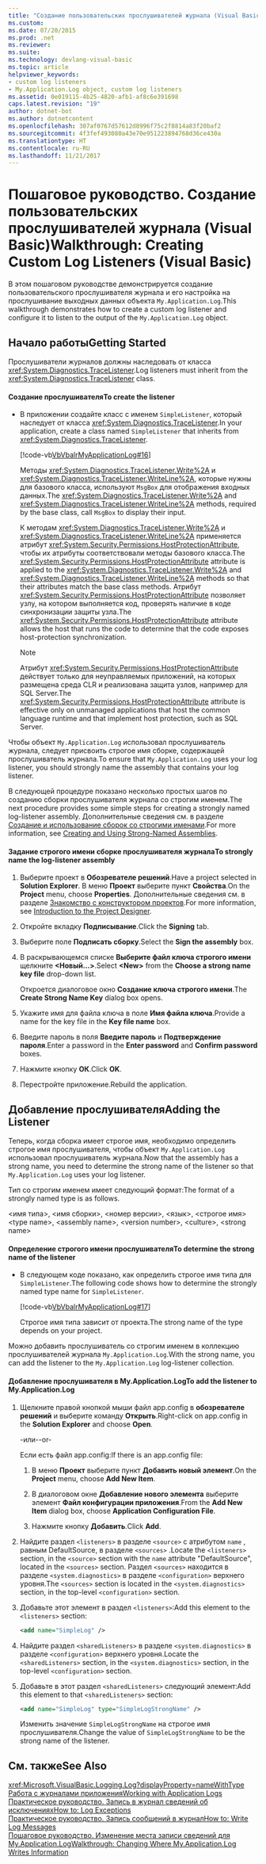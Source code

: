 ```yaml
---
title: "Создание пользовательских прослушивателей журнала (Visual Basic)"
ms.custom: 
ms.date: 07/20/2015
ms.prod: .net
ms.reviewer: 
ms.suite: 
ms.technology: devlang-visual-basic
ms.topic: article
helpviewer_keywords:
- custom log listeners
- My.Application.Log object, custom log listeners
ms.assetid: 0e019115-4b25-4820-afb1-af8c6e391698
caps.latest.revision: "19"
author: dotnet-bot
ms.author: dotnetcontent
ms.openlocfilehash: 307af0767d57612d8996f75c2f8814a83f20baf2
ms.sourcegitcommit: 4f3fef493080a43e70e951223894768d36ce430a
ms.translationtype: HT
ms.contentlocale: ru-RU
ms.lasthandoff: 11/21/2017
---
```

# <a name="walkthrough-creating-custom-log-listeners-visual-basic"></a><span data-ttu-id="67b4f-102">Пошаговое руководство. Создание пользовательских прослушивателей журнала (Visual Basic)</span><span class="sxs-lookup"><span data-stu-id="67b4f-102">Walkthrough: Creating Custom Log Listeners (Visual Basic)</span></span>
<span data-ttu-id="67b4f-103">В этом пошаговом руководстве демонстрируется создание пользовательского прослушивателя журнала и его настройка на прослушивание выходных данных объекта `My.Application.Log`.</span><span class="sxs-lookup"><span data-stu-id="67b4f-103">This walkthrough demonstrates how to create a custom log listener and configure it to listen to the output of the `My.Application.Log` object.</span></span>  
  
## <a name="getting-started"></a><span data-ttu-id="67b4f-104">Начало работы</span><span class="sxs-lookup"><span data-stu-id="67b4f-104">Getting Started</span></span>  
 <span data-ttu-id="67b4f-105">Прослушиватели журналов должны наследовать от класса <xref:System.Diagnostics.TraceListener>.</span><span class="sxs-lookup"><span data-stu-id="67b4f-105">Log listeners must inherit from the <xref:System.Diagnostics.TraceListener> class.</span></span>  
  
#### <a name="to-create-the-listener"></a><span data-ttu-id="67b4f-106">Создание прослушивателя</span><span class="sxs-lookup"><span data-stu-id="67b4f-106">To create the listener</span></span>  
  
-   <span data-ttu-id="67b4f-107">В приложении создайте класс с именем `SimpleListener`, который наследует от класса <xref:System.Diagnostics.TraceListener>.</span><span class="sxs-lookup"><span data-stu-id="67b4f-107">In your application, create a class named `SimpleListener` that inherits from <xref:System.Diagnostics.TraceListener>.</span></span>  
  
     [!code-vb[VbVbalrMyApplicationLog#16](../../../../visual-basic/developing-apps/programming/log-info/codesnippet/VisualBasic/walkthrough-creating-custom-log-listeners_1.vb)]  
  
     <span data-ttu-id="67b4f-108">Методы <xref:System.Diagnostics.TraceListener.Write%2A> и <xref:System.Diagnostics.TraceListener.WriteLine%2A>, которые нужны для базового класса, используют `MsgBox` для отображения входных данных.</span><span class="sxs-lookup"><span data-stu-id="67b4f-108">The <xref:System.Diagnostics.TraceListener.Write%2A> and <xref:System.Diagnostics.TraceListener.WriteLine%2A> methods, required by the base class, call `MsgBox` to display their input.</span></span>  
  
     <span data-ttu-id="67b4f-109">К методам <xref:System.Diagnostics.TraceListener.Write%2A> и <xref:System.Diagnostics.TraceListener.WriteLine%2A> применяется атрибут <xref:System.Security.Permissions.HostProtectionAttribute>, чтобы их атрибуты соответствовали методы базового класса.</span><span class="sxs-lookup"><span data-stu-id="67b4f-109">The <xref:System.Security.Permissions.HostProtectionAttribute> attribute is applied to the <xref:System.Diagnostics.TraceListener.Write%2A> and <xref:System.Diagnostics.TraceListener.WriteLine%2A> methods so that their attributes match the base class methods.</span></span> <span data-ttu-id="67b4f-110">Атрибут <xref:System.Security.Permissions.HostProtectionAttribute> позволяет узлу, на котором выполняется код, проверять наличие в коде синхронизации защиты узла.</span><span class="sxs-lookup"><span data-stu-id="67b4f-110">The <xref:System.Security.Permissions.HostProtectionAttribute> attribute allows the host that runs the code to determine that the code exposes host-protection synchronization.</span></span>  
  
    > [!NOTE]
    >  <span data-ttu-id="67b4f-111">Атрибут <xref:System.Security.Permissions.HostProtectionAttribute> действует только для неуправляемых приложений, на которых размещена среда CLR и реализована защита узлов, например для SQL Server.</span><span class="sxs-lookup"><span data-stu-id="67b4f-111">The <xref:System.Security.Permissions.HostProtectionAttribute> attribute is effective only on unmanaged applications that host the common language runtime and that implement host protection, such as SQL Server.</span></span>  
  
 <span data-ttu-id="67b4f-112">Чтобы объект `My.Application.Log` использовал прослушиватель журнала, следует присвоить строгое имя сборке, содержащей прослушиватель журнала.</span><span class="sxs-lookup"><span data-stu-id="67b4f-112">To ensure that `My.Application.Log` uses your log listener, you should strongly name the assembly that contains your log listener.</span></span>  
  
 <span data-ttu-id="67b4f-113">В следующей процедуре показано несколько простых шагов по созданию сборки прослушивателя журнала со строгим именем.</span><span class="sxs-lookup"><span data-stu-id="67b4f-113">The next procedure provides some simple steps for creating a strongly named log-listener assembly.</span></span> <span data-ttu-id="67b4f-114">Дополнительные сведения см. в разделе [Создание и использование сборок со строгими именами](https://msdn.microsoft.com/library/xwb8f617).</span><span class="sxs-lookup"><span data-stu-id="67b4f-114">For more information, see [Creating and Using Strong-Named Assemblies](https://msdn.microsoft.com/library/xwb8f617).</span></span>  
  
#### <a name="to-strongly-name-the-log-listener-assembly"></a><span data-ttu-id="67b4f-115">Задание строгого имени сборке прослушивателя журнала</span><span class="sxs-lookup"><span data-stu-id="67b4f-115">To strongly name the log-listener assembly</span></span>  
  
1.  <span data-ttu-id="67b4f-116">Выберите проект в **Обозревателе решений**.</span><span class="sxs-lookup"><span data-stu-id="67b4f-116">Have a project selected in **Solution Explorer**.</span></span> <span data-ttu-id="67b4f-117">В меню **Проект** выберите пункт **Свойства**.</span><span class="sxs-lookup"><span data-stu-id="67b4f-117">On the **Project** menu, choose **Properties**.</span></span> <span data-ttu-id="67b4f-118">Дополнительные сведения см. в разделе [Знакомство с конструктором проектов](http://msdn.microsoft.com/en-us/898dd854-c98d-430c-ba1b-a913ce3c73d7).</span><span class="sxs-lookup"><span data-stu-id="67b4f-118">For more information, see [Introduction to the Project Designer](http://msdn.microsoft.com/en-us/898dd854-c98d-430c-ba1b-a913ce3c73d7).</span></span>  
  
2.  <span data-ttu-id="67b4f-119">Откройте вкладку **Подписывание**.</span><span class="sxs-lookup"><span data-stu-id="67b4f-119">Click the **Signing** tab.</span></span>  
  
3.  <span data-ttu-id="67b4f-120">Выберите поле **Подписать сборку**.</span><span class="sxs-lookup"><span data-stu-id="67b4f-120">Select the **Sign the assembly** box.</span></span>  
  
4.  <span data-ttu-id="67b4f-121">В раскрывающемся списке **Выберите файл ключа строгого имени** щелкните **\<Новый...>**.</span><span class="sxs-lookup"><span data-stu-id="67b4f-121">Select **\<New>** from the **Choose a strong name key file** drop-down list.</span></span>  
  
     <span data-ttu-id="67b4f-122">Откроется диалоговое окно **Создание ключа строгого имени**.</span><span class="sxs-lookup"><span data-stu-id="67b4f-122">The **Create Strong Name Key** dialog box opens.</span></span>  
  
5.  <span data-ttu-id="67b4f-123">Укажите имя для файла ключа в поле **Имя файла ключа**.</span><span class="sxs-lookup"><span data-stu-id="67b4f-123">Provide a name for the key file in the **Key file name** box.</span></span>  
  
6.  <span data-ttu-id="67b4f-124">Введите пароль в поля **Введите пароль** и **Подтверждение пароля**.</span><span class="sxs-lookup"><span data-stu-id="67b4f-124">Enter a password in the **Enter password** and **Confirm password** boxes.</span></span>  
  
7.  <span data-ttu-id="67b4f-125">Нажмите кнопку **ОК**.</span><span class="sxs-lookup"><span data-stu-id="67b4f-125">Click **OK**.</span></span>  
  
8.  <span data-ttu-id="67b4f-126">Перестройте приложение.</span><span class="sxs-lookup"><span data-stu-id="67b4f-126">Rebuild the application.</span></span>  
  
## <a name="adding-the-listener"></a><span data-ttu-id="67b4f-127">Добавление прослушивателя</span><span class="sxs-lookup"><span data-stu-id="67b4f-127">Adding the Listener</span></span>  
 <span data-ttu-id="67b4f-128">Теперь, когда сборка имеет строгое имя, необходимо определить строгое имя прослушивателя, чтобы объект `My.Application.Log` использовал прослушиватель журнала.</span><span class="sxs-lookup"><span data-stu-id="67b4f-128">Now that the assembly has a strong name, you need to determine the strong name of the listener so that `My.Application.Log` uses your log listener.</span></span>  
  
 <span data-ttu-id="67b4f-129">Тип со строгим именем имеет следующий формат:</span><span class="sxs-lookup"><span data-stu-id="67b4f-129">The format of a strongly named type is as follows.</span></span>  
  
 <span data-ttu-id="67b4f-130">\<имя типа>, \<имя сборки>, \<номер версии>, \<язык>, \<строгое имя></span><span class="sxs-lookup"><span data-stu-id="67b4f-130">\<type name>, \<assembly name>, \<version number>, \<culture>, \<strong name></span></span>  
  
#### <a name="to-determine-the-strong-name-of-the-listener"></a><span data-ttu-id="67b4f-131">Определение строгого имени прослушивателя</span><span class="sxs-lookup"><span data-stu-id="67b4f-131">To determine the strong name of the listener</span></span>  
  
-   <span data-ttu-id="67b4f-132">В следующем коде показано, как определить строгое имя типа для `SimpleListener`.</span><span class="sxs-lookup"><span data-stu-id="67b4f-132">The following code shows how to determine the strongly named type name for `SimpleListener`.</span></span>  
  
     [!code-vb[VbVbalrMyApplicationLog#17](../../../../visual-basic/developing-apps/programming/log-info/codesnippet/VisualBasic/walkthrough-creating-custom-log-listeners_2.vb)]  
  
     <span data-ttu-id="67b4f-133">Строгое имя типа зависит от проекта.</span><span class="sxs-lookup"><span data-stu-id="67b4f-133">The strong name of the type depends on your project.</span></span>  
  
 <span data-ttu-id="67b4f-134">Можно добавить прослушиватель со строгим именем в коллекцию прослушивателей журнала `My.Application.Log`.</span><span class="sxs-lookup"><span data-stu-id="67b4f-134">With the strong name, you can add the listener to the `My.Application.Log` log-listener collection.</span></span>  
  
#### <a name="to-add-the-listener-to-myapplicationlog"></a><span data-ttu-id="67b4f-135">Добавление прослушивателя в My.Application.Log</span><span class="sxs-lookup"><span data-stu-id="67b4f-135">To add the listener to My.Application.Log</span></span>  
  
1.  <span data-ttu-id="67b4f-136">Щелкните правой кнопкой мыши файл app.config в **обозревателе решений** и выберите команду **Открыть**.</span><span class="sxs-lookup"><span data-stu-id="67b4f-136">Right-click on app.config in the **Solution Explorer** and choose **Open**.</span></span>  
  
     <span data-ttu-id="67b4f-137">-или-</span><span class="sxs-lookup"><span data-stu-id="67b4f-137">-or-</span></span>  
  
     <span data-ttu-id="67b4f-138">Если есть файл app.config:</span><span class="sxs-lookup"><span data-stu-id="67b4f-138">If there is an app.config file:</span></span>  
  
    1.  <span data-ttu-id="67b4f-139">В меню **Проект** выберите пункт **Добавить новый элемент**.</span><span class="sxs-lookup"><span data-stu-id="67b4f-139">On the **Project** menu, choose **Add New Item**.</span></span>  
  
    2.  <span data-ttu-id="67b4f-140">В диалоговом окне **Добавление нового элемента** выберите элемент **Файл конфигурации приложения**.</span><span class="sxs-lookup"><span data-stu-id="67b4f-140">From the **Add New Item** dialog box, choose **Application Configuration File**.</span></span>  
  
    3.  <span data-ttu-id="67b4f-141">Нажмите кнопку **Добавить**.</span><span class="sxs-lookup"><span data-stu-id="67b4f-141">Click **Add**.</span></span>  
  
2.  <span data-ttu-id="67b4f-142">Найдите раздел `<listeners>` в разделе `<source>` с атрибутом `name` , равным DefaultSource, в разделе `<sources>` .</span><span class="sxs-lookup"><span data-stu-id="67b4f-142">Locate the `<listeners>` section, in the `<source>` section with the `name` attribute "DefaultSource", located in the `<sources>` section.</span></span> <span data-ttu-id="67b4f-143">Раздел `<sources>` находится в разделе `<system.diagnostics>` в разделе `<configuration>` верхнего уровня.</span><span class="sxs-lookup"><span data-stu-id="67b4f-143">The `<sources>` section is located in the `<system.diagnostics>` section, in the top-level `<configuration>` section.</span></span>  
  
3.  <span data-ttu-id="67b4f-144">Добавьте этот элемент в раздел `<listeners>`:</span><span class="sxs-lookup"><span data-stu-id="67b4f-144">Add this element to the `<listeners>` section:</span></span>  
  
    ```xml  
    <add name="SimpleLog" />  
    ```  
  
4.  <span data-ttu-id="67b4f-145">Найдите раздел `<sharedListeners>` в разделе `<system.diagnostics>` в разделе `<configuration>` верхнего уровня.</span><span class="sxs-lookup"><span data-stu-id="67b4f-145">Locate the `<sharedListeners>` section, in the `<system.diagnostics>` section, in the top-level `<configuration>` section.</span></span>  
  
5.  <span data-ttu-id="67b4f-146">Добавьте в этот раздел `<sharedListeners>` следующий элемент:</span><span class="sxs-lookup"><span data-stu-id="67b4f-146">Add this element to that `<sharedListeners>` section:</span></span>  
  
    ```xml  
    <add name="SimpleLog" type="SimpleLogStrongName" />  
    ```  
  
     <span data-ttu-id="67b4f-147">Изменить значение `SimpleLogStrongName` на строгое имя прослушивателя.</span><span class="sxs-lookup"><span data-stu-id="67b4f-147">Change the value of `SimpleLogStrongName` to be the strong name of the listener.</span></span>  
  
## <a name="see-also"></a><span data-ttu-id="67b4f-148">См. также</span><span class="sxs-lookup"><span data-stu-id="67b4f-148">See Also</span></span>  
 <xref:Microsoft.VisualBasic.Logging.Log?displayProperty=nameWithType>  
 [<span data-ttu-id="67b4f-149">Работа с журналами приложения</span><span class="sxs-lookup"><span data-stu-id="67b4f-149">Working with Application Logs</span></span>](../../../../visual-basic/developing-apps/programming/log-info/working-with-application-logs.md)  
 [<span data-ttu-id="67b4f-150">Практическое руководство. Запись в журнал сведений об исключениях</span><span class="sxs-lookup"><span data-stu-id="67b4f-150">How to: Log Exceptions</span></span>](../../../../visual-basic/developing-apps/programming/log-info/how-to-log-exceptions.md)  
 [<span data-ttu-id="67b4f-151">Практическое руководство. Запись сообщений в журнал</span><span class="sxs-lookup"><span data-stu-id="67b4f-151">How to: Write Log Messages</span></span>](../../../../visual-basic/developing-apps/programming/log-info/how-to-write-log-messages.md)  
 [<span data-ttu-id="67b4f-152">Пошаговое руководство. Изменение места записи сведений для My.Application.Log</span><span class="sxs-lookup"><span data-stu-id="67b4f-152">Walkthrough: Changing Where My.Application.Log Writes Information</span></span>](../../../../visual-basic/developing-apps/programming/log-info/walkthrough-changing-where-my-application-log-writes-information.md)
